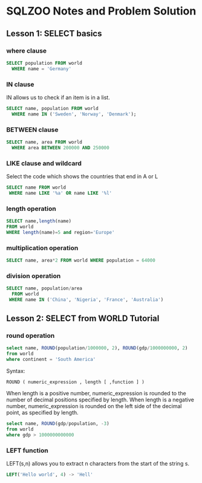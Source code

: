 # SQLZOO Notes and Problem Solution

## Lesson 1: SELECT basics
### where clause
```sql
SELECT population FROM world
  WHERE name = 'Germany'
```

### IN clause
IN allows us to check if an item is in a list.
```sql
SELECT name, population FROM world
  WHERE name IN ('Sweden', 'Norway', 'Denmark');
```

### BETWEEN clause
```sql
SELECT name, area FROM world
  WHERE area BETWEEN 200000 AND 250000
```
### LIKE clause and wildcard
Select the code which shows the countries that end in A or L
```sql
SELECT name FROM world
 WHERE name LIKE '%a' OR name LIKE '%l'
```
### length operation
```sql
SELECT name,length(name)
FROM world
WHERE length(name)=5 and region='Europe'
```
### multiplication operation
```sql
SELECT name, area*2 FROM world WHERE population = 64000
```
### division operation
```sql
SELECT name, population/area
  FROM world
 WHERE name IN ('China', 'Nigeria', 'France', 'Australia')
 ```
## Lesson 2: SELECT from WORLD Tutorial
### round operation
```sql
select name, ROUND(population/1000000, 2), ROUND(gdp/1000000000, 2)
from world
where continent = 'South America'
 ```
Syntax:

`ROUND ( numeric_expression , length [ ,function ] )`

When length is a positive number, numeric_expression is rounded to the number of decimal positions specified by length. When length is a negative number, numeric_expression is rounded on the left side of the decimal point, as specified by length.
```sql
select name, ROUND(gdp/population, -3)
from world
where gdp > 1000000000000
```
### LEFT function
LEFT(s,n) allows you to extract n characters from the start of the string s.
```sql
LEFT('Hello world', 4) -> 'Hell'
```
